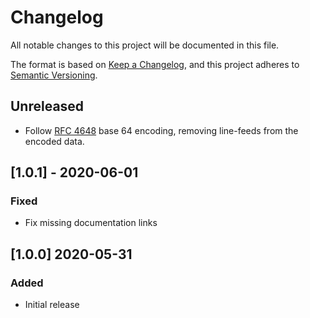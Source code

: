 # Changelog

All notable changes to this project will be documented in this file.

The format is based on [Keep a Changelog](https://keepachangelog.com/en/1.0.0/),
and this project adheres to [Semantic Versioning](https://semver.org/spec/v2.0.0.html).

## Unreleased

- Follow [RFC 4648](https://www.ietf.org/rfc/rfc4648.txt) base 64 encoding, removing line-feeds from the encoded data.

## [1.0.1] - 2020-06-01

### Fixed

- Fix missing documentation links

## [1.0.0] 2020-05-31

### Added

- Initial release
